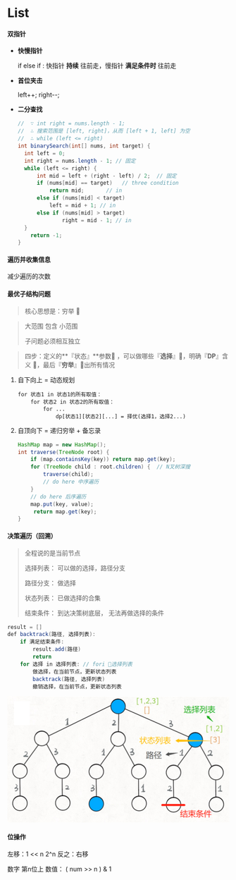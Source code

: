 # List

#### 双指针

+ **快慢指针**

  if else if : 快指针 **持续** 往前走，慢指针 **满足条件时** 往前走

+ **首位夹击**

  left++; right--;

+ **二分查找**

  ```java
  //  ∵ int right = nums.length - 1; 
  //  ∴ 搜索范围是 [left, right]，从而 [left + 1, left] 为空
  //  ∴ while (left <= right)  
  int binarySearch(int[] nums, int target) {
  	int left = 0;
  	int right = nums.length - 1; // 固定
   	while (left <= right) { 
      	int mid = left + (right - left) / 2;  // 固定
      	if (nums[mid] == target)   // three condition
          	return mid;       // in
      	else if (nums[mid] < target)
          	left = mid + 1; // in
      	else if (nums[mid] > target)
         		right = mid - 1; // in
  	} 
      return -1;
  }
  ```



#### 遍历并收集信息

减少遍历的次数



#### 最优子结构问题

>  核心思想是：穷举 🍛

>  大范围 包含 小范围
>
>  子问题必须相互独立

> 四步：定义的**『状态』**参数🥠 ，可以做哪些『**选择**』🌮，明确『**DP**』含义 🥙，最后『**穷举**』🥩出所有情况

1. 自下向上 = 动态规划

   ```
   for 状态1 in 状态1的所有取值：
       for 状态2 in 状态2的所有取值：
           for ...
               dp[状态1][状态2][...] = 择优(选择1，选择2...)
   ```

2. 自顶向下 = 递归穷举 + 备忘录

   ``` java
   HashMap map = new HashMap();
   int traverse(TreeNode root) {
       if (map.containsKey(key)) return map.get(key);
       for (TreeNode child : root.children) {  // N叉树深搜
           traverse(child);
           // do here 中序遍历
       }
       // do here 后序遍历
       map.put(key, value);
      	return map.get(key);
   }
   ```

   

#### 决策遍历（回溯）

>全程说的是当前节点
>
>选择列表： 可以做的选择，路径分支  
>
>路径分支： 做选择
>
>状态列表： 已做选择的合集  
>
>结束条件： 到达决策树底层， ⽆法再做选择的条件  

``` java
result = []
def backtrack(路径, 选择列表):
    if 满⾜结束条件:
        result.add(路径)
        return
    for 选择 in 选择列表: // fori 🥗选择列表 
        做选择，在当前节点，更新状态列表  
        backtrack(路径, 选择列表) 
        撤销选择，在当前节点，更新状态列表  
```

<img src="./pictures/image-20201001230237427.png" style="zoom:50%;" />



#### 位操作

左移：1 << n    2^n       反之：右移

数字 第n位上 数值： ( num >> n ) & 1